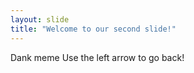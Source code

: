 ```yaml
---
layout: slide
title: "Welcome to our second slide!"
---
```

Dank meme
Use the left arrow to go back!
